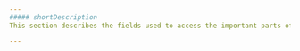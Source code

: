 ```yaml
---
##### shortDescription
This section describes the fields used to access the important parts of the application.

---
```

